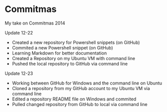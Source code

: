 Commitmas
=========

My take on Commitmas 2014

Update 12-22
 - Created a new repository for Powershell snippets (on GitHub)
 - Commited a new Powershell snippet (on GitHub)
 - Learning Markdown for better documentation
 - Created a Repository on my Ubuntu VM with command line
 - Pushed the local repository to GitHub via command line

Update 12-23
 - Working between GitHub for Windows and the command line on Ubuntu
 - Cloned a repository from my GitHub account to my Ubuntu VM via command line
 - Edited a repository README file on Windows and commited
 - Pulled changed repository from GitHub to local via command line

